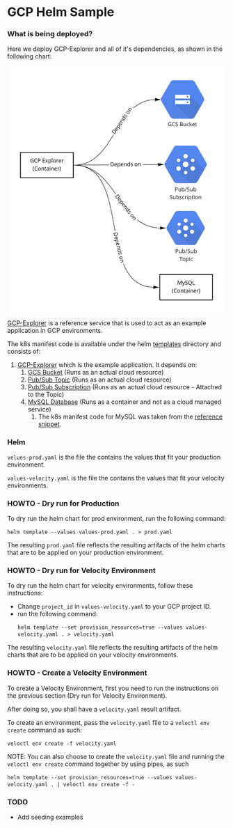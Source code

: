 # GCP Helm Sample

### What is being deployed?
Here we deploy GCP-Explorer and all of it's dependencies, as shown in the following chart:

![](../../../references/gcp-explorer/media/chart.png)

[GCP-Explorer](../../../references/gcp-explorer) is a reference service that is used to act as an example application in GCP environments.

The k8s manifest code is available under the helm [templates](templates) directory and consists of:
1. [GCP-Explorer](templates/explorer.yaml) which is the example application. It depends on:
   1. [GCS Bucket](templates/gcs.yaml) (Runs as an actual cloud resource)
   2. [Pub/Sub Topic](templates/pubsub.yaml) (Runs as an actual cloud resource)
   3. [Pub/Sub Subscription](templates/pubsub.yaml) (Runs as an actual cloud resource - Attached to the Topic)
   4. [MySQL Database](templates/mysql.yaml) (Runs as a container and not as a cloud managed service)
       1. The k8s manifest code for MySQL was taken from the [reference snippet](../../../references/kubernetes/database-containers/mysql.yaml).


### Helm

`velues-prod.yaml` is the file the contains the values that fit your production environment.

`values-velocity.yaml` is the file the contains the values that fit your velocity environments.


### HOWTO - Dry run for Production

To dry run the helm chart for prod environment, run the following command:
```shell
helm template --values values-prod.yaml . > prod.yaml
```

The resulting `prod.yaml` file reflects the resulting artifacts of the helm charts that are to be applied on your production environment.

### HOWTO - Dry run for Velocity Environment

To dry run the helm chart for velocity environments, follow these instructions:
* Change `project_id` in `values-velocity.yaml` to your GCP project ID.
* run the following command:
   ```shell
   helm template --set provision_resources=true --values values-velocity.yaml . > velocity.yaml
   ```
The resulting `velocity.yaml` file reflects the resulting artifacts of the helm charts that are to be applied on your velocity environments.


### HOWTO - Create a Velocity Environment
To create a Velocity Environment, first you need to run the instructions on the previous section (Dry run for Velocity Environment).

After doing so, you shall have a `velocity.yaml` result artifact.

To create an environment, pass the `velocity.yaml` file to a `veloctl env create` command as such:
```shell
veloctl env create -f velocity.yaml
```

NOTE: You can also choose to create the `velocity.yaml` file and running the `veloctl env create` command together by using pipes, as such
```shell
helm template --set provision_resources=true --values values-velocity.yaml . | veloctl env create -f -
```

### TODO

* Add seeding examples